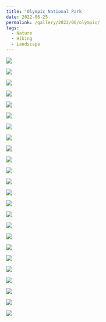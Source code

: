 ```yaml
---
title: 'Olympic National Park'
date: 2022-06-25
permalink: /gallery/2022/06/olympic/
tags:
  - Nature
  - Hiking
  - Landscape
---
```


![]({{base_path}}/images/22-06-25/DSCF6748.jpg)

![]({{base_path}}/images/22-06-25/DSCF6782.jpg)

![]({{base_path}}/images/22-06-25/DSCF6810.jpg)

![]({{base_path}}/images/22-06-25/DSCF6811.jpg)

![]({{base_path}}/images/22-06-25/DSCF6832.jpg)

![]({{base_path}}/images/22-06-25/DSCF6835-2.jpg)

![]({{base_path}}/images/22-06-25/DSCF6841.jpg)

![]({{base_path}}/images/22-06-25/DSCF6845-2.jpg)

![]({{base_path}}/images/22-06-25/DSCF6851.jpg)

![]({{base_path}}/images/22-06-25/DSCF6857.jpg)

![]({{base_path}}/images/22-06-25/DSCF6867.jpg)

![]({{base_path}}/images/22-06-25/DSCF6870.jpg)

![]({{base_path}}/images/22-06-25/DSCF6878.jpg)

![]({{base_path}}/images/22-06-25/DSCF6882.jpg)

![]({{base_path}}/images/22-06-25/DSCF6901.jpg)

![]({{base_path}}/images/22-06-25/DSCF6905.jpg)

![]({{base_path}}/images/22-06-25/DSCF6913.jpg)

![]({{base_path}}/images/22-06-25/DSCF6939.jpg)

![]({{base_path}}/images/22-06-25/DSCF6947.jpg)

![]({{base_path}}/images/22-06-25/DSCF6956.jpg)

![]({{base_path}}/images/22-06-25/DSCF6968.jpg)

![]({{base_path}}/images/22-06-25/DSCF6970.jpg)

![]({{base_path}}/images/22-06-25/IMG_1155.jpg)

![]({{base_path}}/images/22-06-25/IMG_1171.jpg)